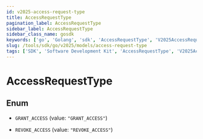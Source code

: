 ```yaml
---
id: v2025-access-request-type
title: AccessRequestType
pagination_label: AccessRequestType
sidebar_label: AccessRequestType
sidebar_class_name: gosdk
keywords: ['go', 'Golang', 'sdk', 'AccessRequestType', 'V2025AccessRequestType'] 
slug: /tools/sdk/go/v2025/models/access-request-type
tags: ['SDK', 'Software Development Kit', 'AccessRequestType', 'V2025AccessRequestType']
---
```


# AccessRequestType

## Enum


* `GRANT_ACCESS` (value: `"GRANT_ACCESS"`)

* `REVOKE_ACCESS` (value: `"REVOKE_ACCESS"`)



